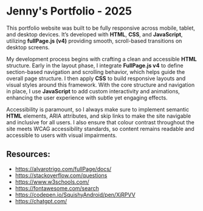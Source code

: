 # Jenny's Portfolio - 2025 #

This portfolio website was built to be fully responsive across mobile, tablet, and desktop devices. It’s developed with **HTML**, **CSS**, and **JavaScript**, utilizing **fullPage.js (v4)** providing smooth, scroll-based transitions on desktop screens.

My development process begins with crafting a clean and accessible **HTML** structure. Early in the layout phase, I integrate **FullPage.js v4** to define section-based navigation and scrolling behavior, which helps guide the overall page structure. I then apply **CSS** to build responsive layouts and visual styles around this framework. With the core structure and navigation in place, I use **JavaScript** to add custom interactivity and animations, enhancing the user experience with subtle yet engaging effects.

Accessibility is paramount, so I always make sure to implement semantic **HTML** elements, ARIA attributes, and skip links to make the site navigable and inclusive for all users. I also ensure that colour contrast throughout the site meets WCAG accessibility standards, so content remains readable and accessible to users with visual impairments.

## Resources: ##
- https://alvarotrigo.com/fullPage/docs/
- https://stackoverflow.com/questions
- https://www.w3schools.com/
- https://fontawesome.com/search
- https://codepen.io/SquishyAndroid/pen/XjRPVV
- https://chatgpt.com/